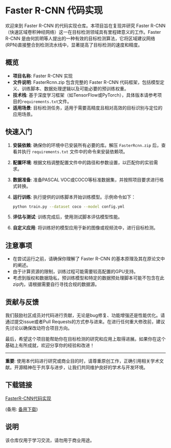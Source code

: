 # Faster R-CNN 代码实现

欢迎来到 Faster R-CNN 的代码实现仓库。本项目旨在复现并研究 Faster R-CNN（快速区域卷积神经网络）这一在目标检测领域具有里程碑意义的工作。Faster R-CNN 是由何凯明等人提出的一种有效的目标检测算法，它将区域建议网络(RPN)直接整合到检测流水线中，显著提高了目标检测的速度和精度。

## 概览

- **项目名称**: Faster R-CNN 实现
- **文件说明**: FasterRcnn.zip 包含完整的 Faster R-CNN 代码框架，包括模型定义、训练脚本、数据处理逻辑以及可能必要的预训练权重。
- **技术栈**: 基于深度学习框架（如TensorFlow或PyTorch），具体版本请参考项目的`requirements.txt`文件。
- **适用场景**: 目标检测任务，适用于需要高精度且相对高效的目标识别与定位的应用场景。

## 快速入门

1. **安装依赖**: 确保你的环境中已安装所有必要的库。解压 `FasterRcnn.zip` 后，查看并执行 `requirements.txt` 文件中的命令来安装依赖项。
   
2. **配置环境**: 根据文档调整配置文件中的路径和参数设置，以匹配你的实验需求。

3. **数据准备**: 准备PASCAL VOC或COCO等标准数据集，并按照项目要求进行格式转换。

4. **运行训练**: 执行提供的训练脚本开始训练模型。示例命令如下：
   ```bash
   python train.py --dataset coco --model config.yml
   ```

5. **评估与测试**: 训练完成后，使用测试脚本评估模型性能。

6. **自定义应用**: 将训练好的模型应用于新的图像或视频流中，进行目标检测。

## 注意事项

- 在尝试运行之前，请确保你理解了 Faster R-CNN 的基本原理及其在原论文中的阐述。
- 由于计算资源的限制，训练过程可能需要较高配置的GPU支持。
- 考虑到版权和数据隐私，预训练模型和特定的数据预处理脚本可能不包含在此zip内，请根据需要自行寻找合规的数据源。

## 贡献与反馈

我们鼓励社区成员对代码进行贡献，无论是bug修复、功能增强还是性能优化。请通过提交issue或者Pull Requests的方式参与进来。在进行任何重大修改前，建议先讨论以确保改动符合项目方向。

最后，希望这个项目能帮助你在目标检测的研究和应用上取得进展。如果你在这个基础上有所成就，欢迎分享你的经验和改进！

---

**重要**: 使用本代码进行研究或商业目的时，请尊重原创工作，正确引用相关学术文献。开源精神在于共享与进步，让我们共同维护良好的学术与开发环境。

## 下载链接
[FasterR-CNN代码实现](https://pan.quark.cn/s/6b85058b46f4) 

(备用: [备用下载](https://pan.baidu.com/s/1bLzJRDlMU_KOGVZILtyfKg?pwd=1234))

## 说明

该仓库仅用于学习交流，请勿用于商业用途。
